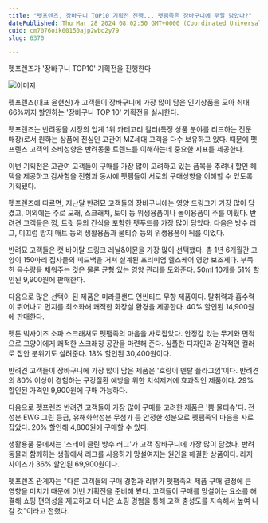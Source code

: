 ```yaml
---
title: "펫프렌즈, 장바구니 TOP10 기획전 진행... 펫팸족은 장바구니에 무얼 담았나?"
datePublished: Thu Mar 28 2024 08:02:50 GMT+0000 (Coordinated Universal Time)
cuid: cm7076oik00150ajp2wbo2y79
slug: 6370

---
```



펫프렌즈가 '장바구니 TOP10' 기획전을 진행한다

![이미지](https://cdn.hashnode.com/res/hashnode/image/upload/v1739261153297/c7e18123-36f7-4e43-8516-7fba0c9ce86d.png)

펫프렌즈(대표 윤현신)가 고객들이 장바구니에 가장 많이 담은 인기상품을 모아 최대 66%까지 할인하는 '장바구니 TOP 10' 기획전을 실시한다.

펫프렌즈는 반려동물 시장의 업계 1위 카테고리 킬러(특정 상품 분야를 리드하는 전문 매장)로서 원하는 상품에 진심인 고관여 MZ세대 고객을 다수 보유하고 있다. 때문에 펫프렌즈 고객의 소비성향은 반려동물 트렌드를 이해하는데 중요한 지표를 제공한다.

이번 기획전은 고관여 고객들이 구매를 가장 많이 고려하고 있는 품목을 추려내 할인 혜택을 제공하고 감사함을 전함과 동시에 펫팸들이 서로의 구매성향을 이해할 수 있도록 기획됐다.

펫프렌즈에 따르면, 지난달 반려묘 고객들의 장바구니에는 영양 드링크가 가장 많이 담겼고, 이외에는 주로 모래, 스크래쳐, 토이 등 위생용품이나 놀이용품이 주를 이뤘다. 반려견 고객들은 껌, 트릿 등의 간식을 포함한 펫푸드를 가장 많이 담았다. 다음은 방수 러그, 미끄럼 방지 매트 등의 생활용품과 물티슈 등의 위생용품이 뒤를 이었다.

반려묘 고객들은 캣 바이탈 드링크 레날&이뮨을 가장 많이 선택했다. 총 1년 6개월간 고양이 150마리 집사들의 피드백을 거쳐 설계된 프리미엄 헬스케어 영양 보조제다. 부족한 음수량을 채워주는 것은 물론 균형 있는 영양 관리를 도와준다. 50ml 10개를 51% 할인된 9,900원에 판매한다.

다음으로 많은 선택이 된 제품은 미라클샌드 언씬티드 무향 제품이다. 탈취력과 흡수력이 뛰어나고 먼지를 최소화해 쾌적한 화장실 환경을 제공한다. 40% 할인된 14,900원에 판매한다.

펫톤 빅사이즈 소파 스크래쳐도 펫팸족의 마음을 사로잡았다. 안정감 있는 무게와 면적으로 고양이에게 쾌적한 스크래칭 공간을 마련해 준다. 심플한 디자인과 감각적인 컬러로 집안 분위기도 살려준다. 18% 할인된 30,400원이다.

반려견 고객들이 장바구니에 가장 많이 담은 제품은 '호랑이 덴탈 플라그껌'이다. 반려견의 80% 이상이 경험하는 구강질환 예방을 위한 치석제거에 효과적인 제품이다. 29% 할인된 가격인 9,900원에 구매 가능하다.

다음으로 펫프렌즈 반려견 고객들이 가장 많이 구매를 고려한 제품은 '쁨 물티슈'다. 전 성분 EWG 그린 등급, 유해화학성분 무첨가 등 안정한 성분으로 펫팸족의 마음을 사로잡았다. 20% 할인해 4,800원에 구매할 수 있다.

생활용품 중에서는 '스테이 클린 방수 러그'가 고객 장바구니에 가장 많이 담겼다. 반려동물과 함께하는 생활에서 러그를 사용하기 망설여지는 원인을 해결한 상품이다. 라지 사이즈가 36% 할인된 69,900원이다.

펫프렌즈 관계자는 "다른 고객들의 구매 경험과 리뷰가 펫팸족의 제품 구매 결정에 큰 영향을 미치기 때문에 이번 기획전을 준비해 봤다. 고객들이 구매를 망설이는 요소를 해결해 쇼핑 편의성을 제고하고 더 나은 쇼핑 경험을 통해 고객 충성도를 지속해서 높여 나갈 것"이라고 전했다.